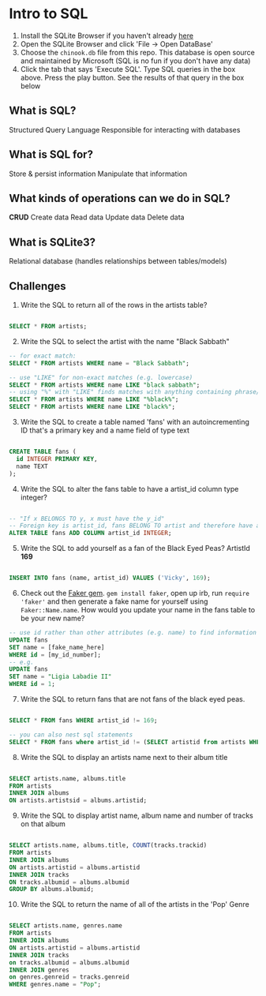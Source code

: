 # Intro to SQL

1. Install the SQLite Browser if you haven't already [here](http://sqlitebrowser.org/)
2. Open the SQLite Browser and click 'File -> Open DataBase'
3. Choose the `chinook.db` file from this repo. This database is open source and maintained by Microsoft (SQL is no fun if you don't have any data)
4. Click the tab that says 'Execute SQL'. Type SQL queries in the box above. Press the play button. See the results of that query in the box below

## What is SQL?
Structured Query Language
Responsible for interacting with databases

## What is SQL for?
Store & persist information
Manipulate that information

## What kinds of operations can we do in SQL?
**CRUD**
Create data
Read data
Update data
Delete data

## What is SQLite3?
Relational database (handles relationships between tables/models)

## Challenges

1. Write the SQL to return all of the rows in the artists table?

```SQL

SELECT * FROM artists;

```

2. Write the SQL to select the artist with the name "Black Sabbath"

```SQL
-- for exact match:
SELECT * FROM artists WHERE name = "Black Sabbath";

-- use "LIKE" for non-exact matches (e.g. lowercase)
SELECT * FROM artists WHERE name LIKE "black sabbath";
-- using "%" with "LIKE" finds matches with anything containing phrase/letter/word
SELECT * FROM artists WHERE name LIKE "%black%";
SELECT * FROM artists WHERE name LIKE "black%";

```

3. Write the SQL to create a table named 'fans' with an autoincrementing ID that's a primary key and a name field of type text

```sql

CREATE TABLE fans (
  id INTEGER PRIMARY KEY,
  name TEXT
);

```

4. Write the SQL to alter the fans table to have a artist_id column type integer?

```sql

-- "If x BELONGS TO y, x must have the y_id"
-- Foreign key is artist_id, fans BELONG TO artist and therefore have an artist_id
ALTER TABLE fans ADD COLUMN artist_id INTEGER;

```

5. Write the SQL to add yourself as a fan of the Black Eyed Peas? ArtistId **169**

```sql

INSERT INTO fans (name, artist_id) VALUES ('Vicky', 169);

```

6. Check out the [Faker gem](https://github.com/stympy/faker). `gem install faker`, open up irb, run `require 'faker'` and then generate a fake name for yourself using `Faker::Name.name`. How would you update your name in the fans table to be your new name?

 ```sql
-- use id rather than other attributes (e.g. name) to find information in table
 UPDATE fans
 SET name = [fake_name_here]
 WHERE id = [my_id_number];
-- e.g.
 UPDATE fans
 SET name = "Ligia Labadie II"
 WHERE id = 1;

 ```

7. Write the SQL to return fans that are not fans of the black eyed peas.

```sql

SELECT * FROM fans WHERE artist_id != 169;

-- you can also nest sql statements
SELECT * FROM fans where artist_id != (SELECT artistid from artists WHERE name = "Black Eyed Peas");

```

8. Write the SQL to display an artists name next to their album title

```sql

SELECT artists.name, albums.title
FROM artists
INNER JOIN albums
ON artists.artistsid = albums.artistid;

```

9. Write the SQL to display artist name, album name and number of tracks on that album

```sql

SELECT artists.name, albums.title, COUNT(tracks.trackid)
FROM artists
INNER JOIN albums
ON artists.artistid = albums.artistid
INNER JOIN tracks
ON tracks.albumid = albums.albumid
GROUP BY albums.albumid;

```

10. Write the SQL to return the name of all of the artists in the 'Pop' Genre

```sql

SELECT artists.name, genres.name
FROM artists
INNER JOIN albums
ON artists.artistid = albums.artistid
INNER JOIN tracks
on tracks.albumid = albums.albumid
INNER JOIN genres
on genres.genreid = tracks.genreid
WHERE genres.name = "Pop";

```
